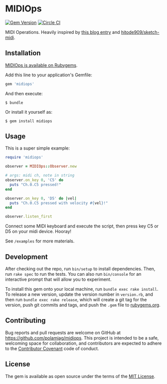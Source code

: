 # MIDIOps

[![Gem Version](https://badge.fury.io/rb/midiops.svg)](https://rubygems.org/gems/midiops)
[![Circle CI](https://circleci.com/gh/polamjag/midiops.svg?style=svg)](https://circleci.com/gh/polamjag/midiops)

MIDI Operations. Heavily inspired by [this blog entry](http://hitode909.hatenablog.com/entry/2015/07/28/134304) and [hitode909/sketch-midi](https://github.com/hitode909/sketch-midi).

## Installation

[MIDIOps is available on Rubygems](https://rubygems.org/gems/midiops).

Add this line to your application's Gemfile:

```ruby
gem 'midiops'
```

And then execute:

    $ bundle

Or install it yourself as:

    $ gem install midiops

## Usage

This is a super simple example:

```ruby
require 'midiops'

observer = MIDIOps::Observer.new

# args: midi ch, note in string
observer.on_key 0, 'C5' do
  puts "Ch.0.C5 pressed!"
end

observer.on_key 0, 'D5' do |vel|
  puts "Ch.0.C5 pressed with velocity #{vel}!"
end

observer.listen_first
```

Connect some MIDI keyboard and execute the script, then press key C5 or D5 on your midi device. Hooray!

See `/examples` for more materials.

## Development

After checking out the repo, run `bin/setup` to install dependencies. Then, run `rake spec` to run the tests. You can also run `bin/console` for an interactive prompt that will allow you to experiment.

To install this gem onto your local machine, run `bundle exec rake install`. To release a new version, update the version number in `version.rb`, and then run `bundle exec rake release`, which will create a git tag for the version, push git commits and tags, and push the `.gem` file to [rubygems.org](https://rubygems.org).

## Contributing

Bug reports and pull requests are welcome on GitHub at https://github.com/polamjag/midiops. This project is intended to be a safe, welcoming space for collaboration, and contributors are expected to adhere to the [Contributor Covenant](contributor-covenant.org) code of conduct.


## License

The gem is available as open source under the terms of the [MIT License](http://opensource.org/licenses/MIT).
